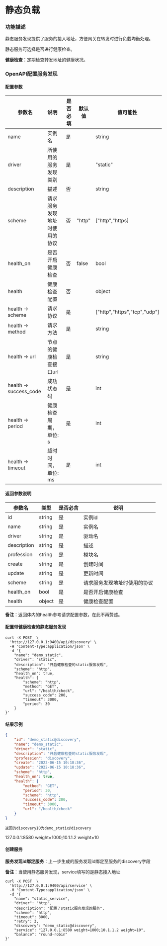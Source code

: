 # 静态负载



### 功能描述

静态服务发现提供了服务的接入地址，方便网关在转发时进行负载均衡处理。

静态服务可选择是否进行健康检查。



**健康检查**：定期检查转发地址的健康状况。

### OpenAPI配置服务发现

#### 配置参数


| 参数名                 | 说明                         | 是否必填 | 默认值 | 值可能性                     |
| ---------------------- | :--------------------------- | -------- | ------ | ---------------------------- |
| name                   | 实例名                       | 是       |        | string                       |
| driver                 | 所使用的服务发现类别         | 是       |        | "static"                     |
| description            | 描述                         | 否       |        | string                       |
| scheme                 | 请求服务发现地址时使用的协议 | 否       | "http" | ["http","https]              |
| health_on              | 是否开启健康检查             | 否       | false  | bool                         |
| health                 | 健康检查配置                 | 否       |        | object                       |
| health -> scheme       | 请求协议                     | 是       |        | ["http","https","tcp","udp"] |
| health -> method       | 请求方法                     | 是       |        | string                       |
| health -> url          | 节点的健康检查接口url        | 是       |        | string                       |
| health -> success_code | 成功状态码                   | 是       |        | int                          |
| health -> period       | 健康检查周期，单位: s        | 是       |        | int                          |
| health -> timeout      | 超时时间，单位: ms           | 是       |        | int                          |



#### 返回参数说明


| 参数名      | 类型   | 是否必含 | 说明                         |
| ----------- | ------ | -------- | ---------------------------- |
| id          | string | 是       | 实例id                       |
| name        | string | 是       | 实例名                       |
| driver      | string | 是       | 驱动名                       |
| description | string | 是       | 描述                         |
| profession  | string | 是       | 模块名                       |
| create      | string | 是       | 创建时间                     |
| update      | string | 是       | 更新时间                     |
| scheme      | string | 是       | 请求服务发现地址时使用的协议 |
| health_on   | bool   | 是       | 是否开启健康检查             |
| health      | object | 是       | 健康检查配置                 |

**备注**：返回体内的health参考请求配置参数，在此不再赘述。



#### 配置带健康检查的静态服务发现

```shell
curl -X POST  \
  'http://127.0.0.1:9400/api/discovery' \
  -H 'Content-Type:application/json' \
  -d '{
  	"name": "demo_static",
	"driver": "static",
	"description": "开启健康检查的static服务发现",
	"scheme": "http",
	"health_on": true,
	"health": {
		"scheme": "http",
		"method": "GET",
		"url": "/health/check",
		"success_code": 200,
		"timeout": 3000,
		"period": 30
	}
}'
```



#### 结果示例

```json
{
	"id": "demo_static@discovery",
	"name": "demo_static",
	"driver": "static",
	"description": "开启健康检查的static服务发现",
	"profession": "discovery",
	"create": "2022-06-15 10:18:36",
	"update": "2022-06-15 10:18:36",
	"scheme": "http",  
	"health_on": true,
	"health": {
		"method": "GET",
		"period": 30,
		"scheme": "http",
		"success_code": 200,
		"timeout": 3000,
		"url": "/health/check"
	}
}
```

```
返回的discoveryID为demo_static@discovery
```

127.0.0.1:8580 weight=1000;10.1.1.2 weight=10

#### 创建服务

**服务发现id绑定服务**：上一步生成的服务发现id绑定至服务的discovery字段

**备注**：当使用静态服务发现，service填写的是静态接入地址

```shell
curl -X POST  \
  'http://127.0.0.1:9400/api/service' \
  -H 'Content-Type:application/json' \
  -d '{
	"name": "static_service",
	"driver": "http",
	"description": "配置了static服务发现的服务",
	"scheme": "http",
	"timeout": 3000,
	"retry": 3,
	"discovery": "demo_static@discovery",
	"service": "127.0.0.1:8580 weight=1000;10.1.1.2 weight=10",
	"balance": "round-robin"
}'
```

